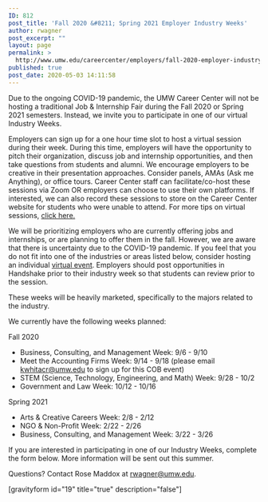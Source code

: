 ```yaml
---
ID: 812
post_title: 'Fall 2020 &#8211; Spring 2021 Employer Industry Weeks'
author: rwagner
post_excerpt: ""
layout: page
permalink: >
  http://www.umw.edu/careercenter/employers/fall-2020-employer-industry-weeks/
published: true
post_date: 2020-05-03 14:11:58
---
```

Due to the ongoing COVID-19 pandemic, the UMW Career Center will not be hosting a traditional Job &amp; Internship Fair during the Fall 2020 or Spring 2021 semesters. Instead, we invite you to participate in one of our virtual Industry Weeks.

Employers can sign up for a one hour time slot to host a virtual session during their week. During this time, employers will have the opportunity to pitch their organization, discuss job and internship opportunities, and then take questions from students and alumni. We encourage employers to be creative in their presentation approaches. Consider panels, AMAs (Ask me Anything), or office tours. Career Center staff can facilitate/co-host these sessions via Zoom OR employers can choose to use their own platforms. If interested, we can also record these sessions to store on the Career Center website for students who were unable to attend. For more tips on virtual sessions, <a href="https://www.umw.edu/careercenter/employers/virtual-recruiting-events/">click here.</a>

We will be prioritizing employers who are currently offering jobs and internships, or are planning to offer them in the fall. However, we are aware that there is uncertainty due to the COVID-19 pandemic. If you feel that you do not fit into one of the industries or areas listed below, consider hosting an individual <a href="https://www.umw.edu/careercenter/employers/virtual-recruiting-events/">virtual event</a>. Employers should post opportunities in Handshake prior to their industry week so that students can review prior to the session.

These weeks will be heavily marketed, specifically to the majors related to the industry.

We currently have the following weeks planned:

Fall 2020
<ul>
 	<li>Business, Consulting, and Management Week: 9/6 - 9/10</li>
 	<li>Meet the Accounting Firms Week: 9/14 - 9/18 (please email <a href="mailto:kwhitacr@umw.edu">kwhitacr@umw.edu</a> to sign up for this COB event)</li>
 	<li>STEM (Science, Technology, Engineering, and Math) Week: 9/28 - 10/2</li>
 	<li>Government and Law Week: 10/12 - 10/16</li>
</ul>
Spring 2021
<ul>
 	<li>Arts &amp; Creative Careers Week: 2/8 - 2/12</li>
 	<li>NGO &amp; Non-Profit Week: 2/22 - 2/26</li>
 	<li>Business, Consulting, and Management Week: 3/22 - 3/26</li>
</ul>
If you are interested in participating in one of our Industry Weeks, complete the form below. More information will be sent out this summer.

Questions? Contact Rose Maddox at <a href="mailto:rwagner@umw.edu">rwagner@umw.edu</a>.

[gravityform id="19" title="true" description="false"]